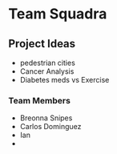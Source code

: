# Team Squadra

## Project Ideas
- pedestrian cities
- Cancer Analysis
- Diabetes meds vs Exercise

### Team Members

- Breonna Snipes
- Carlos Dominguez
- Ian
- 

